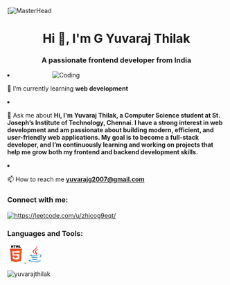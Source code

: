 [![MasterHead](https://1.bp.blogspot.com/-7A4WynwLsMw/XbBpCXG8fHI/AAAAAAAAMt4/uOa1bpLskYgrwGbllhSu2SDj_Mig8SXJQCLcBGAsYHQ/s1600/2000_600px.gif)
<h1 align="center">Hi 👋, I'm G Yuvaraj Thilak</h1>
<h3 align="center">A passionate frontend developer from India</h3>
<img align="right" alt="Coding" width="400" src=https://orenschools.org/wp-content/uploads/2022/05/Hand-coding.gif


- 🌱 I’m currently learning **web development**

- 💬 Ask me about **Hi, I'm Yuvaraj Thilak, a Computer Science student at St. Joseph’s Institute of Technology, Chennai. I have a strong interest in web development and am passionate about building modern, efficient, and user-friendly web applications. My goal is to become a full-stack developer, and I’m continuously learning and working on projects that help me grow both my frontend and backend development skills.**

- 📫 How to reach me **yuvarajg2007@gmail.com**

<h3 align="left">Connect with me:</h3>
<p align="left">
<a href="https://www.leetcode.com/https://leetcode.com/u/zhicog9eqt/" target="blank"><img align="center" src="https://raw.githubusercontent.com/rahuldkjain/github-profile-readme-generator/master/src/images/icons/Social/leet-code.svg" alt="https://leetcode.com/u/zhicog9eqt/" height="30" width="40" /></a>
</p>

<h3 align="left">Languages and Tools:</h3>
<p align="left"> <a href="https://www.w3.org/html/" target="_blank" rel="noreferrer"> <img src="https://raw.githubusercontent.com/devicons/devicon/master/icons/html5/html5-original-wordmark.svg" alt="html5" width="40" height="40"/> </a> <a href="https://www.java.com" target="_blank" rel="noreferrer"> <img src="https://raw.githubusercontent.com/devicons/devicon/master/icons/java/java-original.svg" alt="java" width="40" height="40"/> </a> </p>

<p><img align="center" src="https://github-readme-stats.vercel.app/api/top-langs?username=yuvarajthilak&show_icons=true&locale=en&layout=compact" alt="yuvarajthilak" /></p>

